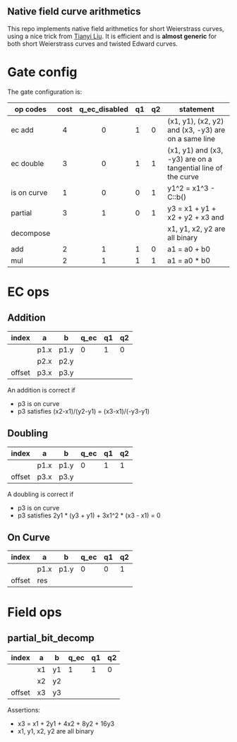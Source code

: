Native field curve arithmetics
---

This repo implements native field arithmetics for short Weierstrass curves, using a nice trick from [Tianyi Liu](https://liutianyi.site/).
It is efficient and is __almost generic__ for both short Weierstrass curves and twisted Edward curves.

# Gate config
The gate configuration is:

|   op codes  | cost | q_ec_disabled | q1 | q2 | statement
| ----------- |:----:|:-------------:| -- | -- | -------------
|      ec add |   4  |       0       | 1  | 0  | (x1, y1), (x2, y2) and (x3, -y3) are on a same line
|   ec double |   3  |       0       | 1  | 1  | (x1, y1) and (x3, -y3) are on a tangential line of the curve
| is on curve |   1  |       0       | 0  | 1  | y1^2 = x1^3 - C::b()
|     partial |   3  |       1       | 0  | 1  | y3 = x1 + y1 + x2 + y2 + x3 and
|   decompose |      |               |    |    | x1, y1, x2, y2 are all binary
|         add |   2  |       1       | 1  | 0  | a1 = a0 + b0
|         mul |   2  |       1       | 1  | 1  | a1 = a0 * b0  
# EC ops
## Addition

|index  |  a   |  b   | q_ec | q1 | q2 
|-------|------|------|------|----|----
|       | p1.x | p1.y |   0  | 1  | 0  
|       | p2.x | p2.y |      |    |    
|offset | p3.x | p3.y |      |    |    

An addition is correct if 
- p3 is on curve
- p3 satisfies (x2-x1)/(y2-y1) = (x3-x1)/(-y3-y1)

## Doubling
|index  |  a   |  b   | q_ec | q1 | q2 
|-------|------|------|------|----|----
|       | p1.x | p1.y |   0  | 1  | 1  
|offset | p3.x | p3.y |      |    |    
A doubling is correct if 
- p3 is on curve
- p3 satisfies 2y1 * (y3 + y1) + 3x1^2 * (x3 - x1) = 0

## On Curve
|index  |  a   |  b   | q_ec | q1 | q2 
|-------|------|------|------|----|----
|       | p1.x | p1.y |   0  | 0  | 1  
|offset | res  |      |      |    |    
# Field ops

## partial_bit_decomp

|index  |  a   |  b   | q_ec | q1 | q2 
|-------|------|------|------|----|----
|       |  x1  |  y1  |   1  | 1  | 0  
|       |  x2  |  y2  |      |    |    
|offset |  x3  |  y3  |      |    |    

Assertions:
- x3 = x1 + 2y1 + 4x2 + 8y2 + 16y3
- x1, y1, x2, y2 are all binary
